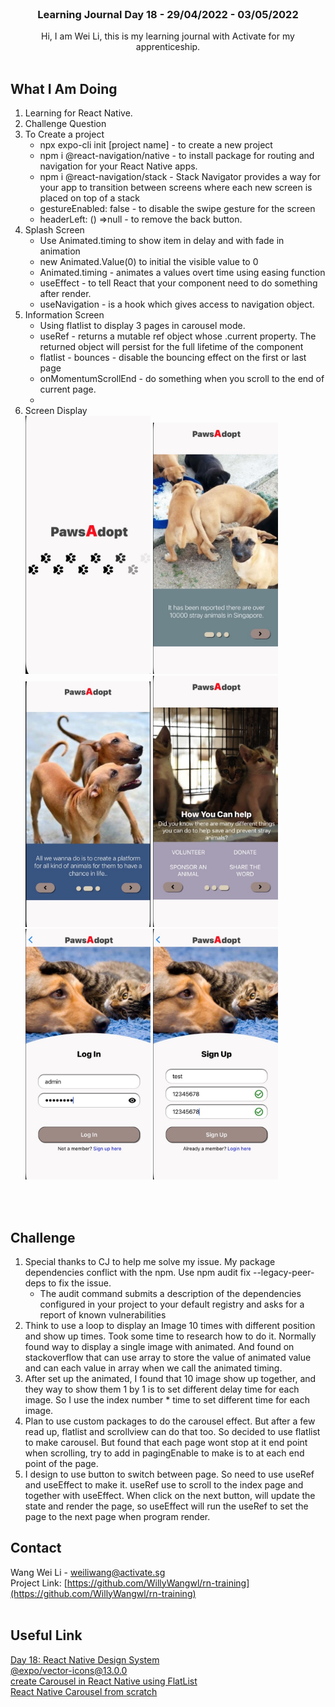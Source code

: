 <br />
<div align="center">

  <h3 align="center">Learning Journal Day 18 - 29/04/2022 - 03/05/2022</h3>

  <p align="center">
    Hi, I am Wei Li, this is my learning journal with Activate for my apprenticeship. 
    <br /><br />
  </p>
</div>

<!-- What I Am Doing -->

## What I Am Doing

<oL>
  <li>Learning for React Native.</li>
  <li>Challenge Question</li>
  <li>To Create a project
    <ul>
      <li>npx expo-cli init [project name] - to create a new project </li>
      <li>npm i @react-navigation/native - to install package for routing and navigation for your React Native apps.</li>
      <li>npm i @react-navigation/stack - Stack Navigator provides a way for your app to transition between screens where each new screen is placed on top of a stack</li>
      <li>gestureEnabled: false - to disable the swipe gesture for the screen</li>
      <li>headerLeft: () =>null - to remove the back button.</li>
    </ul>
  </li>
  <li>Splash Screen
    <ul>
      <li>Use Animated.timing to show item in delay and with fade in animation</li>
      <li>new Animated.Value(0) to initial the visible value to 0</li>
      <li>Animated.timing - animates a values overt time using easing function</li>
      <li>useEffect - to tell React that your component need to do something after render.</li>
      <li>useNavigation - is a hook which gives access to navigation object. </li>
    </ul>
  </li>
  <li>Information Screen
    <ul>
      <li>Using flatlist to display 3 pages in carousel mode. </li>
      <li>useRef - returns a mutable ref object whose .current property. The returned object will persist for the full lifetime of the component </li>
      <li>flatlist - bounces - disable the bouncing effect on the first or last page</li>
      <li>onMomentumScrollEnd - do something when you scroll to the end of current page.</li>
      <li></li>
    </ul>
  </li>
  <li>Screen Display<br />
      <img src="./img/29Apr/29Apr1.jpg" width="200"/>
      <img src="./img/29Apr/29Apr2.jpg" width="200"/><br />
      <img src="./img/29Apr/29Apr3.jpg" width="200"/>
      <img src="./img/29Apr/29Apr4.jpg" width="200"/><br />
      <img src="./img/29Apr/29Apr5.jpg" width="200"/>
      <img src="./img/29Apr/29Apr6.jpg" width="200"/><br />
  </li>
</ol>
<br /><br />

<!-- Challenge -->

## Challenge

1. Special thanks to CJ to help me solve my issue. My package dependencies conflict with the npm. Use npm audit fix --legacy-peer-deps to fix the issue.
   - The audit command submits a description of the dependencies configured in your project to your default registry and asks for a report of known vulnerabilities
2. Think to use a loop to display an Image 10 times with different position and show up times. Took some time to research how to do it. Normally found way to display a single image with animated. And found on stackoverflow that can use array to store the value of animated value and can each value in array when we call the animated timing.
3. After set up the animated, I found that 10 image show up together, and they way to show them 1 by 1 is to set different delay time for each image.
   So I use the index number \* time to set different time for each image.
4. Plan to use custom packages to do the carousel effect. But after a few read up, flatlist and scrollview can do that too. So decided to use flatlist to make carousel. But found that each page wont stop at it end point when scrolling, try to add in pagingEnable to make is to at each end point of the page.
5. I design to use button to switch between page. So need to use useRef and useEffect to make it. useRef use to scroll to the index page and together with useEffect. When click on the next button, will update the state and render the page, so useEffect will run the useRef to set the page to the next page when program render.
   <br />

<!-- CONTACT -->

## Contact

Wang Wei Li - weiliwang@activate.sg<br />
Project Link: [https://github.com/WillyWangwl/rn-training](https://github.com/WillyWangwl/rn-training)
<br /><br />

<!-- Useful Link -->

## Useful Link

[Day 18: React Native Design System](https://docs.google.com/document/d/1TOF_50A_FjK3L7AnxT72bd5flXcRrjGWKo4cpPXYUDk/edit#)<br />
[@expo/vector-icons@13.0.0](https://icons.expo.fyi)<br />
[create Carousel in React Native using FlatList](https://stackoverflow.com/questions/66438848/create-carousel-in-react-native-using-flatlist)<br />
[React Native Carousel from scratch](https://www.youtube.com/watch?v=vRJ-Ah4vpW0)<br />
[]()<br />
[]()<br />
